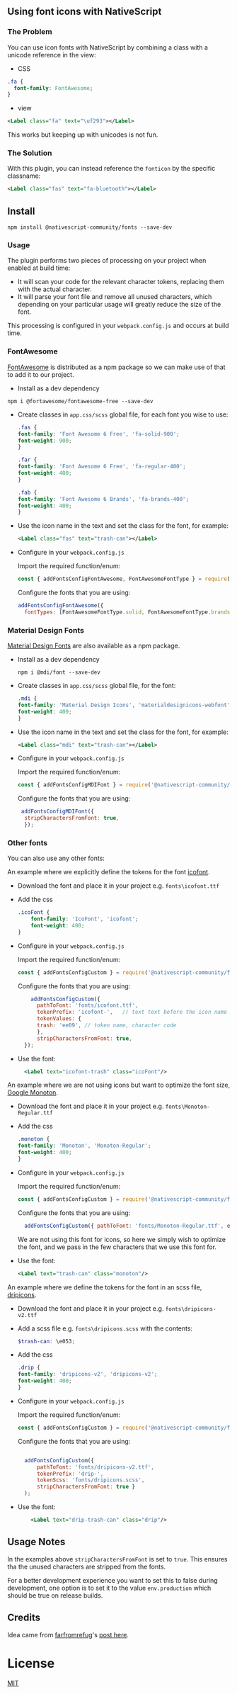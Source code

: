## Using font icons with NativeScript

### The Problem

You can use icon fonts with NativeScript by combining a class with a unicode reference in the view:

* CSS
```css
.fa {
  font-family: FontAwesome;
}
```

* view
```xml
<Label class="fa" text="\uf293"></Label>
```

This works but keeping up with unicodes is not fun.

### The Solution

With this plugin, you can instead reference the `fonticon` by the specific classname:

```xml
<Label class="fas" text="fa-bluetooth"></Label> 
```

## Install

```
npm install @nativescript-community/fonts --save-dev
```

### Usage

The plugin performs two pieces of processing on your project when enabled at build time:

* It will scan your code for the relevant character tokens, replacing them with the actual character.
* It will parse your font file and remove all unused characters, which depending on your particular usage will greatly reduce the size of the font.

This processing is configured in your `webpack.config.js` and occurs at build time.

### FontAwesome

[FontAwesome](https://fontawesome.com/docs/web/setup/packages) is distributed as a npm package so we can make use of that to add it to our project.

* Install as a dev dependency

```
npm i @fortawesome/fontawesome-free --save-dev
```

* Create classes in `app.css/scss` global file, for each font you wise to use:

    ```css
    .fas {
    font-family: 'Font Awesome 6 Free', 'fa-solid-900';
    font-weight: 900;
    }

    .far {
    font-family: 'Font Awesome 6 Free', 'fa-regular-400';
    font-weight: 400;
    }

    .fab {
    font-family: 'Font Awesome 6 Brands', 'fa-brands-400';
    font-weight: 400;
    }
    ```

* Use the icon name in the text and set the class for the font, for example:

    ```xml
    <Label class="fas" text="trash-can"></Label> 
    ``` 

* Configure in your `webpack.config.js`

  Import the required function/enum:
    ```js
    const { addFontsConfigFontAwesome, FontAwesomeFontType } = require('@nativescript-community/fonts');

    ```
  Configure the fonts that you are using:
  ```js
  addFontsConfigFontAwesome({ 
    fontTypes: [FontAwesomeFontType.solid, FontAwesomeFontType.brands, FontAwesomeFontType.regular], stripCharactersFromFont: true });
  
  ```

### Material Design Fonts

[Material Design Fonts](https://materialdesignicons.com) are also available as a npm package.

* Install as a dev dependency

    ```
    npm i @mdi/font --save-dev
    ```

* Create classes in `app.css/scss` global file, for the font:

    ```css
    .mdi {
    font-family: 'Material Design Icons', 'materialdesignicons-webfont';
    font-weight: 400;
    }
    ```

* Use the icon name in the text and set the class for the font, for example:

    ```xml
    <Label class="mdi" text="trash-can"></Label> 
    ``` 

* Configure in your `webpack.config.js`

  Import the required function/enum:
    ```js
    const { addFontsConfigMDIFont } = require('@nativescript-community/fonts');

    ```
  Configure the fonts that you are using:
  ```js
   addFontsConfigMDIFont({
    stripCharactersFromFont: true,
    });  
  ```

### Other fonts

You can also use any other fonts:

An example where we explicitly define the tokens for the font [icofont](https://icofont.com/).

* Download the font and place it in your project e.g. `fonts\icofont.ttf`
* Add the css
    ```css
    .icoFont {
        font-family: 'IcoFont', 'icofont';
        font-weight: 400;
    }
    ```
* Configure in your `webpack.config.js`

  Import the required function/enum:
    ```js
    const { addFontsConfigCustom } = require('@nativescript-community/fonts');


    ```
  Configure the fonts that you are using:
  ```js
      addFontsConfigCustom({
        pathToFont: 'fonts/icofont.ttf',
        tokenPrefix: 'icofont-',   // text text before the icon name in your source code
        tokenValues: {
        trash: 'ee09', // token name, character code
        },
        stripCharactersFromFont: true,
    });
  ```

   
* Use the font:
    ```xml
      <Label text="icofont-trash" class="icoFont"/>
    ```

An example where we are not using icons but want to optimize the font size,  [Google Monoton](https://fonts.google.com/specimen/Monoton).

* Download the font and place it in your project e.g. `fonts\Monoton-Regular.ttf`
* Add the css
    ```css
    .monoton {
    font-family: 'Monoton', 'Monoton-Regular';
    font-weight: 400;
    }
    ```
* Configure in your `webpack.config.js`

  Import the required function/enum:
    ```js
    const { addFontsConfigCustom } = require('@nativescript-community/fonts');


    ```
  Configure the fonts that you are using:
  ```js
    addFontsConfigCustom({ pathToFont: 'fonts/Monoton-Regular.ttf', extraCharacters: 'trash-can', stripCharactersFromFont: true });
  ```

    We are not using this font for icons, so here we simply wish to optimize the font, and we pass in the few characters that we use this font for.
* Use the font:
    ```xml
    <Label text="trash-can" class="monoton"/>
    ```


An example where we define the tokens for the font in an scss file, [dripicons](http://demo.amitjakhu.com/dripicons/).

* Download the font and place it in your project e.g. `fonts\dripicons-v2.ttf`
* Add a scss file e.g. `fonts\dripicons.scss` with the contents:
    ```scss
    $trash-can: \e053;
    ```
* Add the css
    ```css
    .drip {
    font-family: 'dripicons-v2', 'dripicons-v2';
    font-weight: 400;
    }
    ```
* Configure in your `webpack.config.js`

  Import the required function/enum:
    ```js
    const { addFontsConfigCustom } = require('@nativescript-community/fonts');


    ```
  Configure the fonts that you are using:
  ```js
  
    addFontsConfigCustom({ 
        pathToFont: 'fonts/dripicons-v2.ttf', 
        tokenPrefix: 'drip-', 
        tokenScss: 'fonts/dripicons.scss', 
        stripCharactersFromFont: true }
    );

  ```

   
* Use the font:
    ```xml
        <Label text="drip-trash-can" class="drip"/>

    ```

## Usage Notes

In the examples above `stripCharactersFromFont` is set to `true`.  This ensures tha the unused characters are stripped from the fonts.

For a better development experience you want to set this to false during development, one option is to set it to the value `env.production` which should be true on release builds.



## Credits

Idea came from [farfromrefug](https://github.com/farfromrefug)'s [post here](https://discord.com/channels/603595811204366337/606457523574407178/904382834570068058).


# License

[MIT](/LICENSE)
